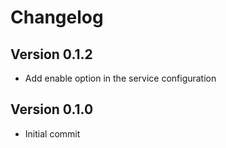 # Changelog

## Version 0.1.2

- Add enable option in the service configuration

## Version 0.1.0

- Initial commit
